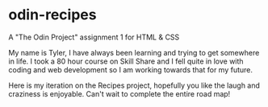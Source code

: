 # odin-recipes
A "The Odin Project" assignment 1 for HTML &amp; CSS

My name is Tyler, I have always been learning and trying to get somewhere in life. I took a 80 hour course on Skill Share and I fell quite in love with coding and web development so I am working towards that for my future.

Here is my iteration on the Recipes project, hopefully you like the laugh and craziness is enjoyable. Can't wait to complete the entire road map!